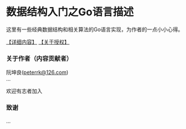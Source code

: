# 数据结构入门之Go语言描述
这里有一些经典数据结构和相关算法的Go语言实现，为作者的一点小小心得。

[【详细内容】](book/index.md)  [【关于授权】](LICENSE.md)

### 关于作者（内容贡献者）

阮坤良(peterrk@126.com)  
...

欢迎有志者加入

### 致谢
...

